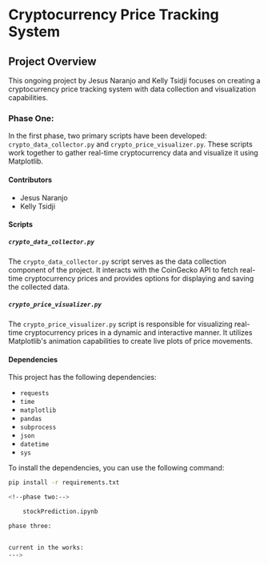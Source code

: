# Cryptocurrency Price Tracking System

## Project Overview

This ongoing project by Jesus Naranjo and Kelly Tsidji focuses on creating a cryptocurrency price tracking system with data collection and visualization capabilities.

### Phase One:

In the first phase, two primary scripts have been developed: `crypto_data_collector.py` and `crypto_price_visualizer.py`. These scripts work together to gather real-time cryptocurrency data and visualize it using Matplotlib.

#### Contributors

- Jesus Naranjo
- Kelly Tsidji

#### Scripts

##### `crypto_data_collector.py`

The `crypto_data_collector.py` script serves as the data collection component of the project. It interacts with the CoinGecko API to fetch real-time cryptocurrency prices and provides options for displaying and saving the collected data.

##### `crypto_price_visualizer.py`

The `crypto_price_visualizer.py` script is responsible for visualizing real-time cryptocurrency prices in a dynamic and interactive manner. It utilizes Matplotlib's animation capabilities to create live plots of price movements.

#### Dependencies

This project has the following dependencies:

- `requests`
- `time`
- `matplotlib`
- `pandas`
- `subprocess`
- `json`
- `datetime`
- `sys`

To install the dependencies, you can use the following command:
```bash
pip install -r requirements.txt

<!--phase two:-->

    stockPrediction.ipynb

phase three:


current in the works:
--->

